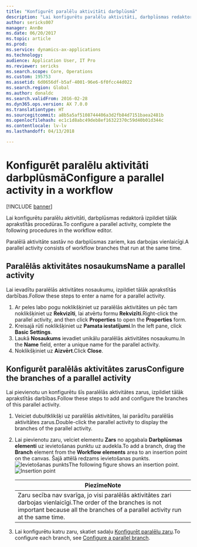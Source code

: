 ```yaml
---
title: "Konfigurēt paralēlu aktivitāti darbplūsmā"
description: "Lai konfigurētu paralēlu aktivitāti, darbplūsmas redaktorā izpildiet tālāk aprakstītās procedūras."
author: sericks007
manager: AnnBe
ms.date: 06/20/2017
ms.topic: article
ms.prod: 
ms.service: dynamics-ax-applications
ms.technology: 
audience: Application User, IT Pro
ms.reviewer: sericks
ms.search.scope: Core, Operations
ms.custom: 195753
ms.assetid: 6d0656df-b5af-4001-96e6-6f0fcc44d022
ms.search.region: Global
ms.author: donaldc
ms.search.validFrom: 2016-02-28
ms.dyn365.ops.version: AX 7.0.0
ms.translationtype: HT
ms.sourcegitcommit: a8b5a5af5108744406a3d2fb84d7151baea2481b
ms.openlocfilehash: ec1c1d8abc49deb8ef16322370c59d40b01d344c
ms.contentlocale: lv-lv
ms.lasthandoff: 04/13/2018

---
```


# <a name="configure-a-parallel-activity-in-a-workflow"></a><span data-ttu-id="ecea6-103">Konfigurēt paralēlu aktivitāti darbplūsmā</span><span class="sxs-lookup"><span data-stu-id="ecea6-103">Configure a parallel activity in a workflow</span></span>

[!INCLUDE [banner](../includes/banner.md)]

<span data-ttu-id="ecea6-104">Lai konfigurētu paralēlu aktivitāti, darbplūsmas redaktorā izpildiet tālāk aprakstītās procedūras.</span><span class="sxs-lookup"><span data-stu-id="ecea6-104">To configure a parallel activity, complete the following procedures in the workflow editor.</span></span>

<span data-ttu-id="ecea6-105">Paralēlā aktivitāte sastāv no darbplūsmas zariem, kas darbojas vienlaicīgi.</span><span class="sxs-lookup"><span data-stu-id="ecea6-105">A parallel activity consists of workflow branches that run at the same time.</span></span>

## <a name="name-a-parallel-activity"></a><span data-ttu-id="ecea6-106">Paralēlās aktivitātes nosaukums</span><span class="sxs-lookup"><span data-stu-id="ecea6-106">Name a parallel activity</span></span>
<span data-ttu-id="ecea6-107">Lai ievadītu paralēlās aktivitātes nosaukumu, izpildiet tālāk aprakstītās darbības.</span><span class="sxs-lookup"><span data-stu-id="ecea6-107">Follow these steps to enter a name for a parallel activity.</span></span>
1.  <span data-ttu-id="ecea6-108">Ar peles labo pogu noklikšķiniet uz paralēlās aktivitātes un pēc tam noklikšķiniet uz **Rekvizīti**, lai atvērtu formu **Rekvizīti**.</span><span class="sxs-lookup"><span data-stu-id="ecea6-108">Right-click the parallel activity, and then click **Properties** to open the **Properties** form.</span></span>
2.  <span data-ttu-id="ecea6-109">Kreisajā rūtī noklikšķiniet uz **Pamata iestatījumi**.</span><span class="sxs-lookup"><span data-stu-id="ecea6-109">In the left pane, click **Basic Settings**.</span></span>
3.  <span data-ttu-id="ecea6-110">Laukā **Nosaukums** ievadiet unikālu paralēlās aktivitātes nosaukumu.</span><span class="sxs-lookup"><span data-stu-id="ecea6-110">In the **Name** field, enter a unique name for the parallel activity.</span></span>
4.  <span data-ttu-id="ecea6-111">Noklikšķiniet uz **Aizvērt**.</span><span class="sxs-lookup"><span data-stu-id="ecea6-111">Click **Close**.</span></span>

## <a name="configure-the-branches-of-a-parallel-activity"></a><span data-ttu-id="ecea6-112">Konfigurēt paralēlās aktivitātes zarus</span><span class="sxs-lookup"><span data-stu-id="ecea6-112">Configure the branches of a parallel activity</span></span>
<span data-ttu-id="ecea6-113">Lai pievienotu un konfigurētu šīs paralēlās aktivitātes zarus, izpildiet tālāk aprakstītās darbības.</span><span class="sxs-lookup"><span data-stu-id="ecea6-113">Follow these steps to add and configure the branches of this parallel activity.</span></span>
1. <span data-ttu-id="ecea6-114">Veiciet dubultklikšķi uz paralēlās aktivitātes, lai parādītu paralēlās aktivitātes zarus.</span><span class="sxs-lookup"><span data-stu-id="ecea6-114">Double-click the parallel activity to display the branches of the parallel activity.</span></span>
2. <span data-ttu-id="ecea6-115">Lai pievienotu zaru, velciet elementu **Zars** no apgabala **Darbplūsmas elementi** uz ievietošanas punktu uz audekla.</span><span class="sxs-lookup"><span data-stu-id="ecea6-115">To add a branch, drag the **Branch** element from the **Workflow elements** area to an insertion point on the canvas.</span></span> <span data-ttu-id="ecea6-116">Šajā attēlā redzams ievietošanas punkts.![Ievietošanas punkts](./media/workflow_insertionpoint.gif)</span><span class="sxs-lookup"><span data-stu-id="ecea6-116">The following figure shows an insertion point.![Insertion point](./media/workflow_insertionpoint.gif)</span></span>

   |                                              <span data-ttu-id="ecea6-117"><strong>Piezīme</strong></span><span class="sxs-lookup"><span data-stu-id="ecea6-117"><strong>Note</strong></span></span>                                               |
   |------------------------------------------------------------------------------------------------------------------|
   | <span data-ttu-id="ecea6-118">Zaru secība nav svarīga, jo visi paralēlās aktivitātes zari darbojas vienlaicīgi.</span><span class="sxs-lookup"><span data-stu-id="ecea6-118">The order of the branches is not important because all the branches of a parallel activity run at the same time.</span></span> |


3. <span data-ttu-id="ecea6-119">Lai konfigurētu katru zaru, skatiet sadaļu [Konfigurēt paralēlu zaru](configure-parallel-branch-workflow.md).</span><span class="sxs-lookup"><span data-stu-id="ecea6-119">To configure each branch, see [Configure a parallel branch](configure-parallel-branch-workflow.md).</span></span>






